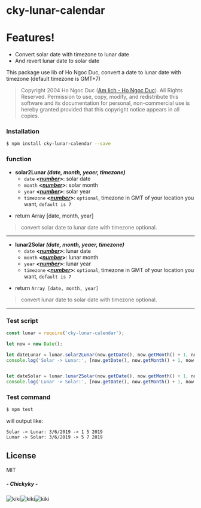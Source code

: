 # cky-lunar-calendar

# Features!
  - Convert solar date with timezone to lunar date
  - And revert lunar date to solar date


This package use lib of Ho Ngoc Duc, convert a date to lunar date with timezone (default timezone is GMT+7)

> Copyright 2004 Ho Ngoc Duc ([Am lich - Ho Ngoc Duc]). All Rights Reserved.
> Permission to use, copy, modify, and redistribute this software and its
> documentation for personal, non-commercial use is hereby granted provided that
> this copyright notice appears in all copies.


### Installation

```sh
$ npm install cky-lunar-calendar --save
```
### function
* **solar2Lunar *(date, month, yeaer, timezone)***
    * `date` ***<[number](http://chickyky.com)>***: solar date
    * `month` ***<[number](http://chickyky.com)>***: solar month
    * `year` ***<[number](http://chickyky.com)>***: solar year
    * `timezone` ***<[number](http://chickyky.com)>***: `optional`, timezone in GMT of your location you want, `default is 7`
- return Array [date, month, year]

> convert solar date to lunar date with timezone optional.
----

* **lunar2Solar *(date, month, yeaer, timezone)***
    * `date` ***<[number](http://chickyky.com)>***: lunar date
    * `month` ***<[number](http://chickyky.com)>***: lunar month
    * `year` ***<[number](http://chickyky.com)>***: lunar year
    * `timezone` ***<[number](http://chickyky.com)>***: `optional`, timezone in GMT of your location you want, `default is 7`
- return `Array [date, month, year]`
> convert lunar date to solar date with timezone optional.
----
### Test script
```javascript
const lunar = require('cky-lunar-calendar');

let now = new Date();

let dateLunar = lunar.solar2Lunar(now.getDate(), now.getMonth() + 1, now.getFullYear());
console.log('Solar -> Lunar:', [now.getDate(), now.getMonth() + 1, now.getFullYear()].join('/') , '->', dateLunar[0], dateLunar[1], dateLunar[2]);


let dateSolar = lunar.lunar2Solar(now.getDate(), now.getMonth() + 1, now.getFullYear());
console.log('Lunar -> Solar:', [now.getDate(), now.getMonth() + 1, now.getFullYear()].join('/') , '->', dateSolar[0], dateSolar[1], dateSolar[2]);
```
### Test command
```sh
$ npm test
```

will output like:
```
Solar -> Lunar: 3/6/2019 -> 1 5 2019
Lunar -> Solar: 3/6/2019 -> 5 7 2019
```

License
----

MIT

##### - Chickyky -
![kiki](:dog:)![kiki](:dog:)![kiki](:dog:)

[//]: # (These are reference links used in the body of this note and get stripped out when the markdown processor does its job. There is no need to format nicely because it shouldn't be seen. Thanks SO - http://stackoverflow.com/questions/4823468/store-comments-in-markdown-syntax)


   [Am lich - Ho Ngoc Duc]: <http://www.informatik.uni-leipzig.de/~duc/amlich/>
